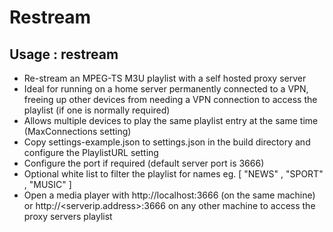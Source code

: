 # Restream
## Usage : restream

- Re-stream an MPEG-TS M3U playlist with a self hosted proxy server
- Ideal for running on a home server permanently connected to a VPN, freeing up other devices from needing a VPN connection to access the playlist (if one is normally required)
- Allows multiple devices to play the same playlist entry at the same time (MaxConnections setting)
- Copy settings-example.json to settings.json in the build directory and configure the PlaylistURL setting
- Configure the port if required (default server port is 3666)
- Optional white list to filter the playlist for names eg. [ "NEWS" , "SPORT" , "MUSIC" ]
- Open a media player with http://localhost:3666 (on the same machine) or http://<serverip.address>:3666 on any other machine to access the proxy servers playlist